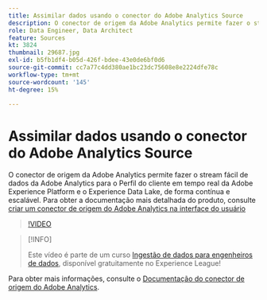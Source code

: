 ```yaml
---
title: Assimilar dados usando o conector do Adobe Analytics Source
description: O conector de origem da Adobe Analytics permite fazer o stream fácil de dados da Adobe Analytics para o Perfil do cliente em tempo real da Adobe Experience Platform e o Experience Data Lake, de forma contínua e escalável.
role: Data Engineer, Data Architect
feature: Sources
kt: 3824
thumbnail: 29687.jpg
exl-id: b5fb1df4-b05d-426f-bdee-43e0de6bf0d6
source-git-commit: cc7a77c4dd380ae1bc23dc75608e8e2224dfe78c
workflow-type: tm+mt
source-wordcount: '145'
ht-degree: 15%

---
```


# Assimilar dados usando o conector do Adobe Analytics Source

O conector de origem da Adobe Analytics permite fazer o stream fácil de dados da Adobe Analytics para o Perfil do cliente em tempo real da Adobe Experience Platform e o Experience Data Lake, de forma contínua e escalável. Para obter a documentação mais detalhada do produto, consulte [criar um conector de origem do Adobe Analytics na interface do usuário](https://experienceleague.adobe.com/docs/experience-platform/sources/ui-tutorials/create/adobe-applications/analytics.html?lang=pt-BR)

>[!VIDEO](https://video.tv.adobe.com/v/29687?quality=12&learn=on)

>[!INFO]
>
> Este vídeo é parte de um curso [Ingestão de dados para engenheiros de dados](https://experienceleague.adobe.com/?recommended=ExperiencePlatform-D-1-2020.1.dataingestion?lang=pt-BR), disponível gratuitamente no Experience League!

Para obter mais informações, consulte o [Documentação do conector de origem do Adobe Analytics](https://experienceleague.adobe.com/docs/experience-platform/sources/ui-tutorials/create/adobe-applications/analytics.html).
